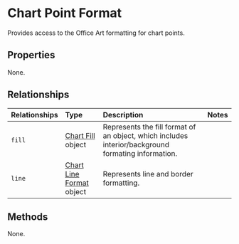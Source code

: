 # Chart Point Format
Provides access to the Office Art formatting for chart points.

## Properties
None.

## Relationships
| Relationships    | Type    |Description|Notes |
|:-----------------|:--------|:----------|:-----|
| `fill`          |[Chart Fill](chartFill.md) object | Represents the fill format of an object, which includes interior/background formating information. 
| `line`          |[Chart Line Format](chartLineFormat.md) object | Represents line and border formatting.


## Methods
None.